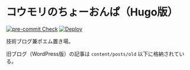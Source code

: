 # コウモリのちょーおんぱ（Hugo版）

[![pre-commit Check](https://github.com/komori-n/blog/actions/workflows/pre-commit.yaml/badge.svg?branch=main)](https://github.com/komori-n/blog/actions/workflows/pre-commit.yaml)
[![Deploy](https://github.com/komori-n/blog/actions/workflows/deploy.yaml/badge.svg?branch=main)](https://github.com/komori-n/blog/actions/workflows/deploy.yaml)

技術ブログ兼ポエム置き場。

旧ブログ（WordPress版）の記事は `content/posts/old` 以下に格納されている。
